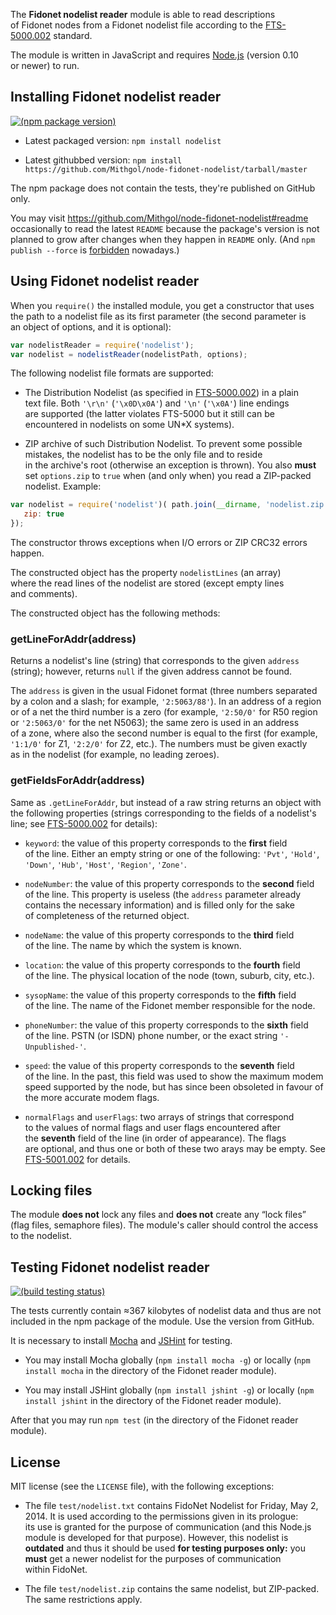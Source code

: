 The **Fidonet nodelist reader** module is able to read descriptions of Fidonet nodes from a Fidonet nodelist file according to the [FTS-5000.002](http://ftsc.org/docs/fts-5000.002) standard.

The module is written in JavaScript and requires [Node.js](http://nodejs.org/) (version 0.10 or newer) to run.

## Installing Fidonet nodelist reader

[![(npm package version)](https://nodei.co/npm/nodelist.png?downloads=true)](https://npmjs.org/package/nodelist)

* Latest packaged version: `npm install nodelist`

* Latest githubbed version: `npm install https://github.com/Mithgol/node-fidonet-nodelist/tarball/master`

The npm package does not contain the tests, they're published on GitHub only.

You may visit https://github.com/Mithgol/node-fidonet-nodelist#readme occasionally to read the latest `README` because the package's version is not planned to grow after changes when they happen in `README` only. (And `npm publish --force` is [forbidden](http://blog.npmjs.org/post/77758351673/no-more-npm-publish-f) nowadays.)

## Using Fidonet nodelist reader

When you `require()` the installed module, you get a constructor that uses the path to a nodelist file as its first parameter (the second parameter is an object of options, and it is optional):

```js
var nodelistReader = require('nodelist');
var nodelist = nodelistReader(nodelistPath, options);
```

The following nodelist file formats are supported:

* The Distribution Nodelist (as specified in [FTS-5000.002](http://ftsc.org/docs/fts-5000.002)) in a plain text file. Both `'\r\n'` (`'\x0D\x0A'`) and `'\n'` (`'\x0A'`) line endings are supported (the latter violates FTS-5000 but it still can be encountered in nodelists on some UN*X systems).

* ZIP archive of such Distribution Nodelist. To prevent some possible mistakes, the nodelist has to be the only file and to reside in the archive's root (otherwise an exception is thrown). You also **must** set `options.zip` to `true` when (and only when) you read a ZIP-packed nodelist. Example:

```js
var nodelist = require('nodelist')( path.join(__dirname, 'nodelist.zip'), {
   zip: true
});
```

The constructor throws exceptions when I/O errors or ZIP CRC32 errors happen.

The constructed object has the property `nodelistLines` (an array) where the read lines of the nodelist are stored (except empty lines and comments).

The constructed object has the following methods:

### getLineForAddr(address)

Returns a nodelist's line (string) that corresponds to the given `address` (string); however, returns `null` if the given address cannot be found.

The `address` is given in the usual Fidonet format (three numbers separated by a colon and a slash; for example, `'2:5063/88'`). In an address of a region or of a net the third number is a zero (for example, `'2:50/0'` for R50 region or `'2:5063/0'` for the net N5063); the same zero is used in an address of a zone, where also the second number is equal to the first (for example, `'1:1/0'` for Z1, `'2:2/0'` for Z2, etc.). The numbers must be given exactly as in the nodelist (for example, no leading zeroes).

### getFieldsForAddr(address)

Same as `.getLineForAddr`, but instead of a raw string returns an object with the following properties (strings corresponding to the fields of a nodelist's line; see [FTS-5000.002](http://ftsc.org/docs/fts-5000.002) for details):

* `keyword`: the value of this property corresponds to the **first** field of the line. Either an empty string or one of the following: `'Pvt'`, `'Hold'`, `'Down'`, `'Hub'`, `'Host'`, `'Region'`, `'Zone'`.

* `nodeNumber`: the value of this property corresponds to the **second** field of the line. This property is useless (the `address` parameter already contains the necessary information) and is filled only for the sake of completeness of the returned object.

* `nodeName`: the value of this property corresponds to the **third** field of the line. The name by which the system is known.

* `location`: the value of this property corresponds to the **fourth** field of the line. The physical location of the node (town, suburb, city, etc.).

* `sysopName`: the value of this property corresponds to the **fifth** field of the line. The name of the Fidonet member responsible for the node.

* `phoneNumber`: the value of this property corresponds to the **sixth** field of the line. PSTN (or ISDN) phone number, or the exact string `'-Unpublished-'`.

* `speed`: the value of this property corresponds to the **seventh** field of the line. In the past, this field was used to show the maximum modem speed supported by the node, but has since been obsoleted in favour of the more accurate modem flags.

* `normalFlags` and `userFlags`: two arrays of strings that correspond to the values of normal flags and user flags encountered after the **seventh** field of the line (in order of appearance). The flags are optional, and thus one or both of these two arays may be empty. See [FTS-5001.002](http://ftsc.org/docs/fts-5001.002) for details.

## Locking files

The module **does not** lock any files and **does not** create any “lock files” (flag files, semaphore files). The module's caller should control the access to the nodelist.

## Testing Fidonet nodelist reader

[![(build testing status)](https://travis-ci.org/Mithgol/node-fidonet-nodelist.svg?branch=master)](https://travis-ci.org/Mithgol/node-fidonet-nodelist)

The tests currently contain ≈367 kilobytes of nodelist data and thus are not included in the npm package of the module. Use the version from GitHub.

It is necessary to install [Mocha](http://visionmedia.github.io/mocha/) and [JSHint](http://jshint.com/) for testing.

* You may install Mocha globally (`npm install mocha -g`) or locally (`npm install mocha` in the directory of the Fidonet reader module).

* You may install JSHint globally (`npm install jshint -g`) or locally (`npm install jshint` in the directory of the Fidonet reader module).

After that you may run `npm test` (in the directory of the Fidonet reader module).

## License

MIT license (see the `LICENSE` file), with the following exceptions:

* The file `test/nodelist.txt` contains FidoNet Nodelist for Friday, May 2, 2014. It is used according to the permissions given in its prologue: its use is granted for the purpose of communication (and this Node.js module is developed for that purpose). However, this nodelist is **outdated** and thus it should be used **for testing purposes only:** you **must** get a newer nodelist for the purposes of communication within FidoNet.

* The file `test/nodelist.zip` contains the same nodelist, but ZIP-packed. The same restrictions apply.